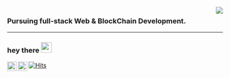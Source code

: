 <a href="https://discord.com/users/705665813994012695">
  <img src="https://lanyard-profile-readme.vercel.app/api/373527405752483840" align="right" />
</a>
                                                                                   
### Pursuing full-stack Web & BlockChain Development.

<hr>

### hey there <img src="https://media.giphy.com/media/hvRJCLFzcasrR4ia7z/giphy.gif" width="25px">

<a href="https://discord.com">
  <img align="left" alt="Eric's Discord" width="22px" src="https://raw.githubusercontent.com/peterthehan/peterthehan/master/assets/discord.svg" />
</a>
<a href="https://twitter.com/heyimeric_">
  <img align="left" alt="Eric | Twitter" width="22px" src="https://raw.githubusercontent.com/peterthehan/peterthehan/master/assets/twitter.svg" />
</a>


[![Hits](https://hits.seeyoufarm.com/api/count/incr/badge.svg?url=https%3A%2F%2Fgithub.com%2Fvegacodesx&count_bg=%230C8ED7&title_bg=%23555555&icon=&icon_color=%23E7E7E7&title=hits&edge_flat=false)](https://hits.seeyoufarm.com)



